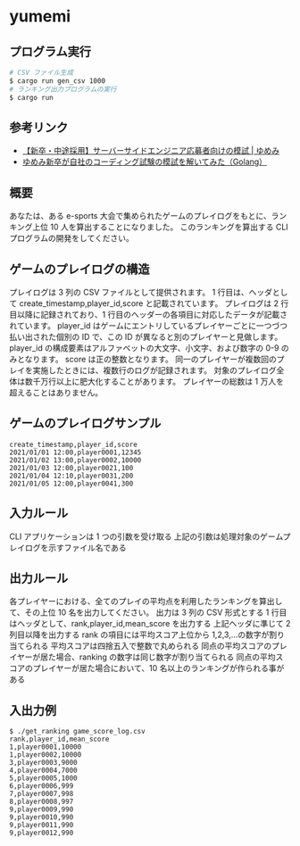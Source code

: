 # yumemi

## プログラム実行

```sh
# CSV ファイル生成
$ cargo run gen_csv 1000
# ランキング出力プログラムの実行
$ cargo run
```

## 参考リンク

- [【新卒・中途採用】サーバーサイドエンジニア応募者向けの模試 \| ゆめみ](https://www.yumemi.co.jp/serverside_recruit)
- [ゆめみ新卒が自社のコーディング試験の模試を解いてみた（Golang）](https://zenn.dev/foolishell/articles/589536ec741ddd)

## 概要

あなたは、ある e-sports 大会で集められたゲームのプレイログをもとに、ランキング上位 10 人を算出することになりました。
このランキングを算出する CLI プログラムの開発をしてください。

## ゲームのプレイログの構造

プレイログは 3 列の CSV ファイルとして提供されます。
1 行目は、ヘッダとして create_timestamp,player_id,score と記載されています。
プレイログは 2 行目以降に記録されており、1 行目のヘッダーの各項目に対応したデータが記載されています。
player_id はゲームにエントリしているプレイヤーごとに一つづつ払い出された個別の ID で、この ID が異なると別のプレイヤーと見做します。
player_id の構成要素はアルファベットの大文字、小文字、および数字の 0-9 のみとなります。
score は正の整数となります。
同一のプレイヤーが複数回のプレイを実施したときには、複数行のログが記録されます。
対象のプレイログ全体は数千万行以上に肥大化することがあります。
プレイヤーの総数は 1 万人を超えることはありません。

## ゲームのプレイログサンプル

```
create_timestamp,player_id,score
2021/01/01 12:00,player0001,12345
2021/01/02 13:00,player0002,10000
2021/01/03 12:00,player0021,100
2021/01/04 12:10,player0031,200
2021/01/05 12:00,player0041,300
```

## 入力ルール

CLI アプリケーションは 1 つの引数を受け取る
上記の引数は処理対象のゲームプレイログを示すファイル名である

## 出力ルール

各プレイヤーにおける、全てのプレイの平均点を利用したランキングを算出して、その上位 10 名を出力してください。
出力は 3 列の CSV 形式とする
1 行目はヘッダとして、rank,player_id,mean_score を出力する
上記ヘッダに準じて 2 列目以降を出力する
rank の項目には平均スコア上位から 1,2,3,…の数字が割り当てられる
平均スコアは四捨五入で整数で丸められる
同点の平均スコアのプレイヤーが居た場合、ranking の数字は同じ数字が割り当てられる
同点の平均スコアのプレイヤーが居た場合において、10 名以上のランキングが作られる事がある

## 入出力例

```
$ ./get_ranking game_score_log.csv
rank,player_id,mean_score
1,player0001,10000
1,player0002,10000
3,player0003,9000
4,player0004,7000
5,player0005,1000
6,player0006,999
7,player0007,998
8,player0008,997
9,player0009,990
9,player0010,990
9,player0011,990
9,player0012,990
```
